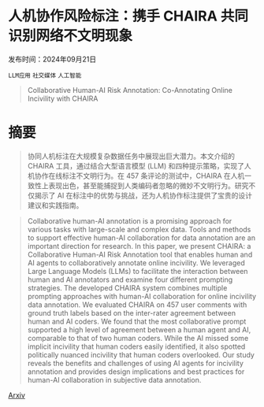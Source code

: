 # 人机协作风险标注：携手 CHAIRA 共同识别网络不文明现象

发布时间：2024年09月21日

`LLM应用` `社交媒体` `人工智能`

> Collaborative Human-AI Risk Annotation: Co-Annotating Online Incivility with CHAIRA

# 摘要

> 协同人机标注在大规模复杂数据任务中展现出巨大潜力。本文介绍的 CHAIRA 工具，通过结合大型语言模型 (LLM) 和四种提示策略，实现了人机协作在线标注不文明行为。在 457 条评论的测试中，CHAIRA 在人机一致性上表现出色，甚至能捕捉到人类编码者忽略的微妙不文明行为。研究不仅揭示了 AI 在标注中的优势与挑战，还为人机协作标注提供了宝贵的设计建议和实践指南。

> Collaborative human-AI annotation is a promising approach for various tasks with large-scale and complex data. Tools and methods to support effective human-AI collaboration for data annotation are an important direction for research. In this paper, we present CHAIRA: a Collaborative Human-AI Risk Annotation tool that enables human and AI agents to collaboratively annotate online incivility. We leveraged Large Language Models (LLMs) to facilitate the interaction between human and AI annotators and examine four different prompting strategies. The developed CHAIRA system combines multiple prompting approaches with human-AI collaboration for online incivility data annotation. We evaluated CHAIRA on 457 user comments with ground truth labels based on the inter-rater agreement between human and AI coders. We found that the most collaborative prompt supported a high level of agreement between a human agent and AI, comparable to that of two human coders. While the AI missed some implicit incivility that human coders easily identified, it also spotted politically nuanced incivility that human coders overlooked. Our study reveals the benefits and challenges of using AI agents for incivility annotation and provides design implications and best practices for human-AI collaboration in subjective data annotation.

[Arxiv](https://arxiv.org/abs/2409.14223)